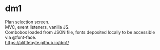# dm1
Plan selection screen.   
MVC, event listeners, vanilla JS.   
Combobox loaded from JSON file, fonts deposited locally to be accessible via @font-face.   
https://alittlebyte.github.io/dm1/
